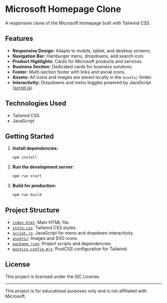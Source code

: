 # Microsoft Homepage Clone

A responsive clone of the Microsoft homepage built with Tailwind CSS.

## Features

- **Responsive Design:** Adapts to mobile, tablet, and desktop screens.
- **Navigation Bar:** Hamburger menu, dropdowns, and search icon.
- **Product Highlights:** Cards for Microsoft products and services.
- **Business Section:** Dedicated cards for business solutions.
- **Footer:** Multi-section footer with links and social icons.
- **Assets:** All icons and images are stored locally in the `assets/` folder.
- **Interactivity:** Dropdowns and menu toggles powered by JavaScript ([script.js](script.js)).

## Technologies Used

- Tailwind CSS
- JavaScript

## Getting Started

1. **Install dependencies:**
   ```sh
   npm install
   ```

2. **Run the development server:**
   ```sh
   npm run start
   ```

3. **Build for production:**
   ```sh
   npm run build
   ```

## Project Structure

- [`index.html`](index.html): Main HTML file.
- [`style.css`](style.css): Tailwind CSS styles.
- [`script.js`](script.js): JavaScript for menu and dropdown interactivity.
- [`assets/`](assets/): Images and SVG icons.
- [`package.json`](package.json): Project scripts and dependencies.
- [`postcss.config.mjs`](postcss.config.mjs): PostCSS configuration for Tailwind.

## License

This project is licensed under the ISC License.

---

This project is for educational purposes only and is not affiliated with Microsoft.
